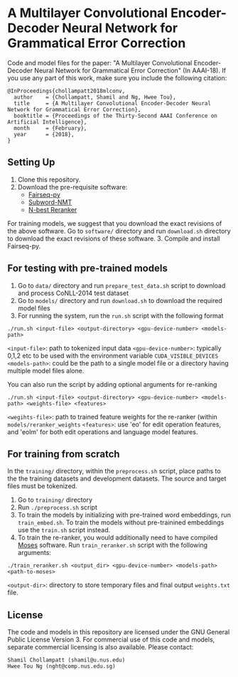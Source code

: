 # A Multilayer Convolutional Encoder-Decoder Neural Network for Grammatical Error Correction

Code and model files for the paper: "A Multilayer Convolutional Encoder-Decoder Neural Network for Grammatical Error Correction" (In AAAI-18). If you use any part of this work, make sure you include the following citation:

```
@InProceedings{chollampatt2018mlconv,
  author    = {Chollampatt, Shamil and Ng, Hwee Tou},
  title     = {A Multilayer Convolutional Encoder-Decoder Neural Network for Grammatical Error Correction},
  booktitle = {Proceedings of the Thirty-Second AAAI Conference on Artificial Intelligence},
  month     = {February},
  year      = {2018},
}
```

## Setting Up
1. Clone this repository.
2. Download the pre-requisite software:
    * [Fairseq-py](http://github.com/facebookresearch/fairseq-py)
    * [Subword-NMT](https://github.com/rsennrich/subword-nmt)
    * [N-best Reranker](https://github.com/nusnlp/nbest-reranker/)

  For training models, we suggest that you download the exact revisions of the above software. Go to `software/` directory and run `download.sh` directory to download the exact revisions of these software.
3. Compile and install Fairseq-py.


## For testing with pre-trained models
1. Go to `data/` directory and run `prepare_test_data.sh` script to download and process CoNLL-2014 test dataset
2. Go to `models/` directory and run `download.sh` to download the required model files
3. For running the system, run the `run.sh` script with the following format 
```
./run.sh <input-file> <output-directory> <gpu-device-number> <models-path>
````
`<input-file>`: path to tokenized input data
`<gpu-device-number>`: typically 0,1,2 etc to be used with the environment variable `CUDA_VISIBLE_DEVICES`
`<models-path>`: could be the path to a single model file or a directory having multiple model files alone.

You can also run the script by adding optional arguments for re-ranking
```
./run.sh <input-file> <output-directory> <gpu-device-number> <models-path> <weights-file> <features>
````
 `<wegihts-file>`: path to trained feature weights for the re-ranker (within `models/reranker_weights`
 `<features>`: use 'eo' for edit operation features, and 'eolm' for both edit operations and language model features. 



## For training from scratch
In the `training/` directory, within the `preprocess.sh` script, place paths to the the training datasets and development datasets. The source and target files must be tokenized.
1. Go to `training/` directory
2. Run `./preprocess.sh` script
3. To train the models by initializing with pre-trained word embeddings, run `train_embed.sh`. To train the models without pre-trainined embeddings use the `train.sh` script instead.
4. To train the re-ranker, you would additionally need to have compiled [Moses](https://github.com/moses-smt/mosesdecoder) software. Run `train_reranker.sh` script with the following arguments:
```
./train_reranker.sh <output_dir> <gpu-device-number> <models-path> <path-to-moses>
```
`<output-dir>`: directory to store temporary files and final output `weights.txt` file.


## License
The code and models in this repository are licensed under the GNU General Public License Version 3.
For commercial use of this code and models, separate commercial licensing is also available. Please contact:

    Shamil Chollampatt (shamil@u.nus.edu)
    Hwee Tou Ng (nght@comp.nus.edu.sg)





